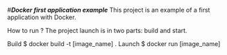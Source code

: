 #***Docker first application example***
This project is an example of a first application with Docker.


How to run ?
The project launch is in two parts: build and start.

Build
$ docker build -t [image_name] . 
Launch
$ docker run [image_name]
